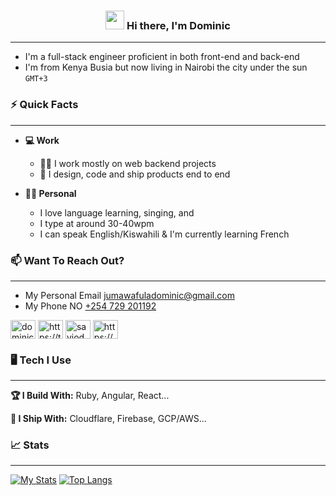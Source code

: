 <h3 align="center"> <a href="#"><img width="30px" src="https://raw.githubusercontent.com/iampavangandhi/iampavangandhi/master/gifs/Hi.gif"></a> Hi there, I'm Dominic</h3>

___

- I'm a full-stack engineer proficient in both front-end and back-end<br>
- I'm from Kenya Busia but now living in Nairobi the city under the sun `GMT+3`


### ⚡ Quick Facts
___

- **💻 Work**

  - 👷‍♀️ I work mostly on web backend projects
  - 🚀 I design, code and ship products end to end

- **🙋‍♂️ Personal**

  - I love language learning, singing, and 
  - I type at around 30-40wpm
  - I can speak English/Kiswahili & I'm currently learning French




### 📫 Want To Reach Out?
___

- My Personal Email <a target="_blank" href="mailto:jumawafuladominic@gmail.com.com">jumawafuladominic@gmail.com</a>
- My Phone NO <a target="_blank" href="tel:+254729201192">+254 729 201192</a>
<p align="left">
<a  target="_blank" href="https://linkedin.com/in/dominic-juma-018305279"><img align="center" src="https://raw.githubusercontent.com/rahuldkjain/github-profile-readme-generator/master/src/images/icons/Social/linked-in-alt.svg" alt="dominic-juma-018305279" height="30" width="40" /></a>
<a target="_blank" href="https://twitter.com/https://twitter.com/saviodomiju"><img align="center" src="https://raw.githubusercontent.com/rahuldkjain/github-profile-readme-generator/master/src/images/icons/Social/twitter.svg" alt="https://twitter.com/saviodomiju" height="30" width="40" /></a>
<a target="_blank" href="https://www.instagram.com/saviodomijw"><img align="center" src="https://raw.githubusercontent.com/rahuldkjain/github-profile-readme-generator/master/src/images/icons/Social/instagram.svg" alt="saviodomijw" height="30" width="40" /></a>
<a target="_blank" href="https://stackoverflow.com/users/23269661saviodomijw"><img align="center" src="https://raw.githubusercontent.com/rahuldkjain/github-profile-readme-generator/master/src/images/icons/Social/stack-overflow.svg" alt="https://stackoverflow.com/users/23269661saviodomijw" height="30" width="40" /></a>
</p>


### 🖥 Tech I Use
___

**🏆 I Build With:** Ruby, Angular, React...

**🚢 I Ship With:** Cloudflare, Firebase, GCP/AWS...


### 📈 Stats
___

[![My Stats](https://github-readme-stats.vercel.app/api?username=savio1-domi&show_icons=true&hide_border=true&title_color=fe6287&icon_color=fe6287&text_color=ffffff&bg_color=0a192f&count_private=true)](https://github.com/savio1-domi?tab=repositories)
[![Top Langs](https://github-readme-stats.vercel.app/api/top-langs/?username=savio1-domi&layout=compact&show_icons=true&hide_border=true&title_color=fe6287&icon_color=fe6287&text_color=ffffff&bg_color=0a192f)](https://github.com/savio1-domi?tab=repositories)
